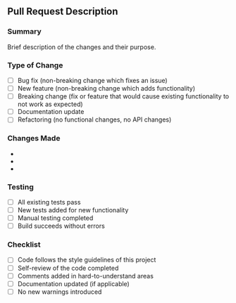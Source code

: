 ## Pull Request Description

### Summary

Brief description of the changes and their purpose.

### Type of Change

- [ ] Bug fix (non-breaking change which fixes an issue)
- [ ] New feature (non-breaking change which adds functionality)
- [ ] Breaking change (fix or feature that would cause existing functionality to not work as expected)
- [ ] Documentation update
- [ ] Refactoring (no functional changes, no API changes)

### Changes Made

-
-
-

### Testing

- [ ] All existing tests pass
- [ ] New tests added for new functionality
- [ ] Manual testing completed
- [ ] Build succeeds without errors

### Checklist

- [ ] Code follows the style guidelines of this project
- [ ] Self-review of the code completed
- [ ] Comments added in hard-to-understand areas
- [ ] Documentation updated (if applicable)
- [ ] No new warnings introduced
